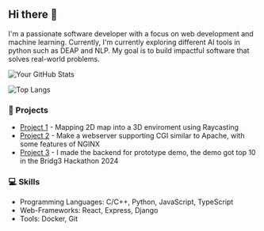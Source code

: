 ## Hi there 👋
I'm a passionate software developer with a focus on web development and machine learning. Currently, I'm currently exploring different AI tools in python such as DEAP and NLP. My goal is to build impactful software that solves real-world problems.

![Your GitHub Stats](https://github-readme-stats.vercel.app/api?username=JoshuaNgerng&show_icons=true&count_private=true)

![Top Langs](https://github-readme-stats.vercel.app/api/top-langs/?username=JoshuaNgerng&langs_count=7)

### 🚀 Projects
- [Project 1](https://github.com/JoshuaNgerng/3dDa2d) - Mapping 2D map into a 3D enviroment using Raycasting
- [Project 2](https://github.com/JoshuaNgerng/Webserv_PLS) - Make a webserver supporting CGI similar to Apache, with some features of NGINX
- [Project 3](https://github.com/Zyeoh883/Bridg3_Hackathon) - I made the backend for prototype demo, the demo got top 10 in the Bridg3 Hackathon 2024

### 💻 Skills
- Programming Languages: C/C++, Python, JavaScript, TypeScript
- Web-Frameworks: React, Express, Django
- Tools: Docker, Git


<!--
**JoshuaNgerng/JoshuaNgerng** is a ✨ _special_ ✨ repository because its `README.md` (this file) appears on your GitHub profile.

Here are some ideas to get you started:


- 🔭 I’m currently working on ...
- 🌱 I’m currently learning ...
- 👯 I’m looking to collaborate on ...
- 🤔 I’m looking for help with ...
- 💬 Ask me about ...
- 📫 How to reach me: ...
- 😄 Pronouns: ...
- ⚡ Fun fact: ...
-->
